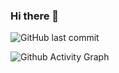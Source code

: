 ### Hi there 👋

![GitHub last commit](https://img.shields.io/github/last-commit/dev-beert-io/dev-beert-io?label=updated)


<!--
**dev-beert-io/dev-beert-io** is a ✨ _special_ ✨ repository because its `README.md` (this file) appears on your GitHub profile.

Here are some ideas to get you started:

- 🔭 I’m currently working on ...
- 🌱 I’m currently learning ...
- 👯 I’m looking to collaborate on ...
- 🤔 I’m looking for help with ...
- 💬 Ask me about ...
- 📫 How to reach me: ...
- 😄 Pronouns: ...
- ⚡ Fun fact: ...
-->


![Github Activity Graph](https://activity-graph.herokuapp.com/graph?username=dev-beert-io&theme=xcode)

<!--START_SECTION:badges-->
<!--END_SECTION:badges-->